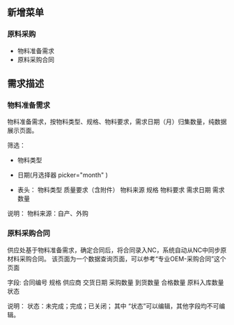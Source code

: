 ## 新增菜单
### 原料采购
- 物料准备需求
- 原料采购合同

## 需求描述
### 物料准备需求
物料准备需求，按物料类型、规格、物料要求，需求日期（月）归集数量，纯数据展示页面。

筛选：
- 物料类型
- 日期(月选择器 picker="month" )

- 表头：
物料类型
质量要求（含附件）
物料来源
规格
物料要求
需求日期
需求数量

说明：
物料来源：自产、外购


### 原料采购合同
供应处基于物料准备需求，确定合同后，将合同录入NC，系统自动从NC中同步原材料采购合同。
该页面为一个数据查询页面，可以参考“专业OEM-采购合同”这个页面

字段:
合同编号
规格
供应商
交货日期
采购数量
到货数量
合格数量
原料入库数量
状态

说明：
状态：未完成；完成；已关闭；
其中 “状态”可以编辑，其他字段均不可编辑。

